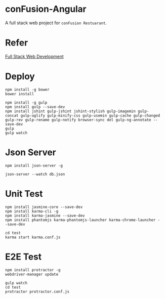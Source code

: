 # conFusion-Angular
A full stack web project for `conFusion Restuarant`.

# Refer
[Full Stack Web Development](https://www.coursera.org/specializations/full-stack)

# Deploy

```
npm install -g bower
bower install

npm install -g gulp
npm install gulp --save-dev
npm install jshint gulp-jshint jshint-stylish gulp-imagemin gulp-concat gulp-uglify gulp-minify-css gulp-usemin gulp-cache gulp-changed gulp-rev gulp-rename gulp-notify browser-sync del gulp-ng-annotate --save-dev
gulp
gulp watch
```

# Json Server

```
npm install json-server -g

json-server --watch db.json
```

# Unit Test

```
npm install jasmine-core --save-dev
npm install karma-cli -g
npm install karma-jasmine --save-dev
npm install phantomjs karma-phantomjs-launcher karma-chrome-launcher --save-dev

cd test
karma start karma.conf.js
```

# E2E Test

```
npm install protractor -g
webdriver-manager update

gulp watch
cd test
protractor protractor.conf.js

```